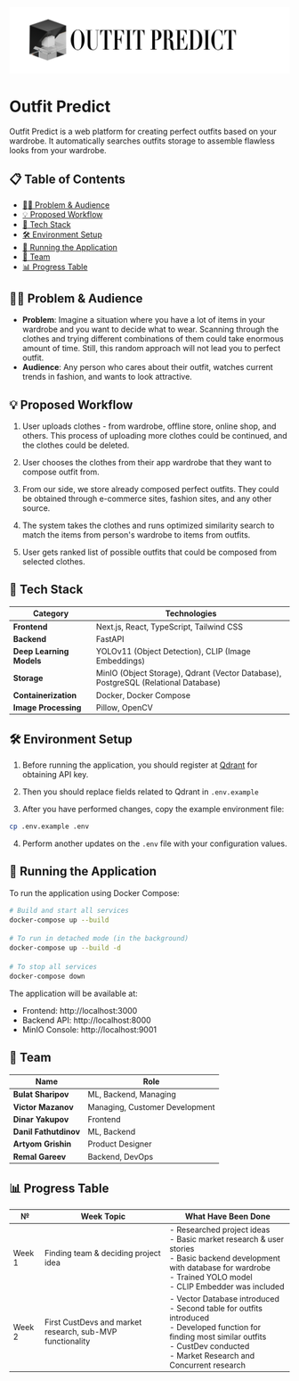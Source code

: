 <img src="logo.png" alt="Outfit Predict Logo">

# Outfit Predict

Outfit Predict is a web platform for creating perfect outfits based on your wardrobe. It automatically searches outfits storage to assemble flawless looks from your wardrobe.

## 📋 Table of Contents

- [🤵‍♂️ Problem & Audience](#️-problem--audience)
- [💡 Proposed Workflow](#-proposed-workflow)
- [🔪 Tech Stack](#-tech-stack)
- [🛠️ Environment Setup](#️-environment-setup)
- [🚀 Running the Application](#-running-the-application)
- [👥 Team](#-team)
- [📊 Progress Table](#-progress-table)

## 🤵‍♂️ Problem & Audience

- **Problem**: Imagine a situation where you have a lot of items in your wardrobe and you want to decide what to wear. Scanning through the clothes and trying different combinations of them could take enormous amount of time. Still, this random approach will not lead you to perfect outfit.
- **Audience**: Any person who cares about their outfit, watches current trends in fashion, and wants to look attractive.

## 💡 Proposed Workflow 

1. User uploads clothes - from wardrobe, offline store, online shop, and others. This process of uploading more clothes could be continued, and the clothes could be deleted.

2. User chooses the clothes from their app wardrobe that they want to compose outfit from.

3. From our side, we store already composed perfect outfits. They could be obtained through e-commerce sites, fashion sites, and any other source.

4. The system takes the clothes and runs optimized similarity search to match the items from person's wardrobe to items from outfits.

5. User gets ranked list of possible outfits that could be composed from selected clothes.

## 🔪 Tech Stack 

| Category | Technologies |
|----------|-------------|
| **Frontend** | Next.js, React, TypeScript, Tailwind CSS |
| **Backend** | FastAPI |
| **Deep Learning Models** | YOLOv11 (Object Detection), CLIP (Image Embeddings) |
| **Storage** | MinIO (Object Storage), Qdrant (Vector Database), PostgreSQL (Relational Database) |
| **Containerization** | Docker, Docker Compose |
| **Image Processing** | Pillow, OpenCV |

## 🛠️ Environment Setup

1. Before running the application, you should register at [Qdrant](https://qdrant.tech/) for obtaining API key.

2. Then you should replace fields related to Qdrant in `.env.example`

3. After you have performed changes, copy the example environment file:
```bash
cp .env.example .env
```

4. Perform another updates on the `.env` file with your configuration values.

## 🚀 Running the Application

To run the application using Docker Compose:

```bash
# Build and start all services
docker-compose up --build

# To run in detached mode (in the background)
docker-compose up --build -d

# To stop all services
docker-compose down
```

The application will be available at:
- Frontend: http://localhost:3000
- Backend API: http://localhost:8000
- MinIO Console: http://localhost:9001

## 👥 Team 

| Name | Role |
|----------|-------------|
| **Bulat Sharipov** | ML, Backend, Managing |
| **Victor Mazanov** | Managing, Customer Development |
| **Dinar Yakupov** | Frontend |
| **Danil Fathutdinov** | ML, Backend |
| **Artyom Grishin** | Product Designer |
| **Remal Gareev** | Backend, DevOps |

## 📊 Progress Table

| № | Week Topic | What Have Been Done |
|------|------|---------------------|
| Week 1 | Finding team & deciding project idea | - Researched project ideas<br>- Basic market research & user stories<br>- Basic backend development with database for wardrobe<br>- Trained YOLO model<br>- CLIP Embedder was included |
| Week 2 | First CustDevs and market research, sub-MVP functionality | - Vector Database introduced<br>- Second table for outfits introduced<br>- Developed function for finding most similar outfits<br>- CustDev conducted<br>- Market Research and Concurrent research |
